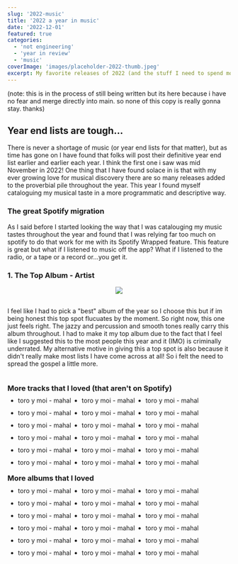 ```yaml
---
slug: '2022-music'
title: '2022 a year in music'
date: '2022-12-01'
featured: true
categories:
  - 'not engineering'
  - 'year in review'
  - 'music'
coverImage: 'images/placeholder-2022-thumb.jpeg'
excerpt: My favorite releases of 2022 (and the stuff I need to spend more time with).
---
```

<script>
    import MusicList from "$lib/components/music-list.svelte"
</script>
(note: this is in the process of still being written but its here because i have no fear and merge directly into main. so none of this copy is really gonna stay. thanks)
## Year end lists are tough...

There is never a shortage of music (or year end lists for that matter), but as time has gone on I have found that folks will post their definitive year end list earlier and earlier each year. I think the first one i saw was mid November in 2022! One thing that I have found solace in is that with my ever growing love for musical discovery there are so many releases added to the proverbial pile throughout the year. This year I found myself cataloguing my musical taste in a more programmatic and descriptive way.

### The great Spotify migration

As I said before I started looking the way that I was catalouging my music tastes throughout the year and found that I was relying far too much on spotify to do that work for me with its Spotify Wrapped feature. This feature is great but what if I listened to music off the app? What if I listened to the radio, or a tape or a record or...you get it. 
### 1. The Top Album - Artist
<div class = "top-album">
<img id= "top-album-art" src = "images/things-take-time.webp" />
<p>
I feel like I had to pick a "best" album of the year so I choose this but if im being honest this top spot flucuates by the moment. So right now, this one just feels right. The jazzy and percussion and smooth tones really carry this album throughout. I had to make it my top album due to the fact that I feel like I suggested this to the most people this year and it (IMO) is criminally underrated. My alternative motive in giving this a top spot is also because it didn't really  make most lists I have come across at all! So i felt the need to spread the gospel a little more. 
</p>
</div>
<MusicList />

### More tracks that I loved (that aren't on Spotify)
- toro y moi - mahal
- toro y moi - mahal
- toro y moi - mahal
- toro y moi - mahal
- toro y moi - mahal
- toro y moi - mahal
- toro y moi - mahal
- toro y moi - mahal
- toro y moi - mahal
- toro y moi - mahal
- toro y moi - mahal
- toro y moi - mahal
- toro y moi - mahal
- toro y moi - mahal
- toro y moi - mahal
- toro y moi - mahal
- toro y moi - mahal
- toro y moi - mahal

### More albums that I loved 
- toro y moi - mahal
- toro y moi - mahal
- toro y moi - mahal
- toro y moi - mahal
- toro y moi - mahal
- toro y moi - mahal
- toro y moi - mahal
- toro y moi - mahal
- toro y moi - mahal
- toro y moi - mahal
- toro y moi - mahal
- toro y moi - mahal
- toro y moi - mahal
- toro y moi - mahal
- toro y moi - mahal
- toro y moi - mahal
- toro y moi - mahal
- toro y moi - mahal

<style>
    .top-album{
     display: flex;
     flex-wrap: wrap;
     justify-content: center;
     gap: 1rem;
    }
    #top-album-art{
        max-width: 400px;
        
    }
    p{
        min-width: 100px;
    }
    ul{
        display: flex;
        line-height: .25rem;
        flex-wrap: wrap;
        gap: 1.5rem
    }
</style>